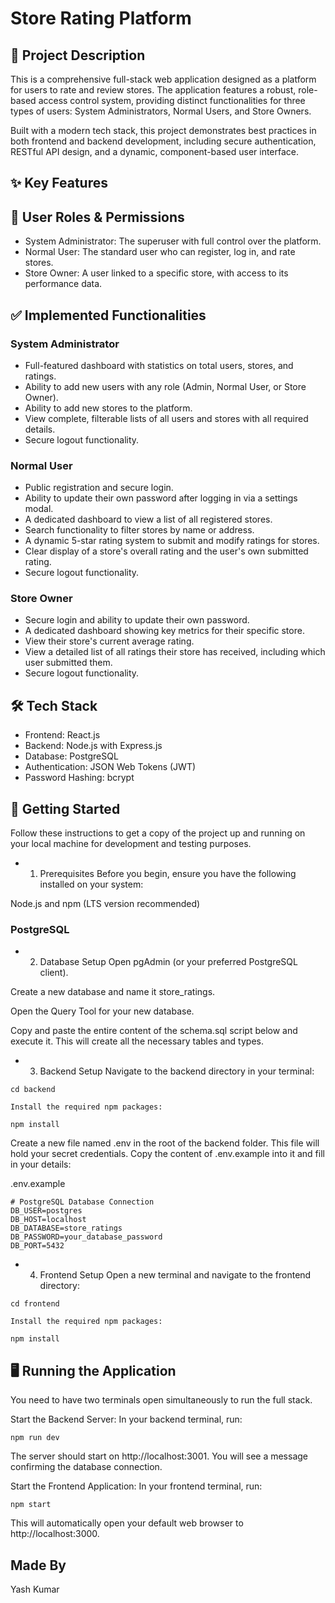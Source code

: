 # Store Rating Platform

## 🚀 Project Description
This is a comprehensive full-stack web application designed as a platform for users to rate and review stores. The application features a robust, role-based access control system, providing distinct functionalities for three types of users: System Administrators, Normal Users, and Store Owners.

Built with a modern tech stack, this project demonstrates best practices in both frontend and backend development, including secure authentication, RESTful API design, and a dynamic, component-based user interface.

## ✨ Key Features
## 👤 User Roles & Permissions
* System Administrator: The superuser with full control over the platform.
* Normal User: The standard user who can register, log in, and rate stores.
* Store Owner: A user linked to a specific store, with access to its performance data.

## ✅ Implemented Functionalities
### System Administrator

* Full-featured dashboard with statistics on total users, stores, and ratings.
* Ability to add new users with any role (Admin, Normal User, or Store Owner).
* Ability to add new stores to the platform.
* View complete, filterable lists of all users and stores with all required details.
* Secure logout functionality.

### Normal User
* Public registration and secure login.
* Ability to update their own password after logging in via a settings modal.
* A dedicated dashboard to view a list of all registered stores.
* Search functionality to filter stores by name or address.
* A dynamic 5-star rating system to submit and modify ratings for stores.
* Clear display of a store's overall rating and the user's own submitted rating.
* Secure logout functionality.

### Store Owner
* Secure login and ability to update their own password.
* A dedicated dashboard showing key metrics for their specific store.
* View their store's current average rating.
* View a detailed list of all ratings their store has received, including which user submitted them.
* Secure logout functionality.

## 🛠️ Tech Stack
* Frontend: React.js
* Backend: Node.js with Express.js
* Database: PostgreSQL
* Authentication: JSON Web Tokens (JWT)
* Password Hashing: bcrypt

## 🏁 Getting Started
Follow these instructions to get a copy of the project up and running on your local machine for development and testing purposes.

- 1. Prerequisites
Before you begin, ensure you have the following installed on your system:

Node.js and npm (LTS version recommended)

### PostgreSQL

- 2. Database Setup
Open pgAdmin (or your preferred PostgreSQL client).

Create a new database and name it store_ratings.

Open the Query Tool for your new database.

Copy and paste the entire content of the schema.sql script below and execute it. This will create all the necessary tables and types.

- 3. Backend Setup
Navigate to the backend directory in your terminal:

```
cd backend

Install the required npm packages:

npm install
```

Create a new file named .env in the root of the backend folder. This file will hold your secret credentials. Copy the content of .env.example into it and fill in your details:

.env.example
```
# PostgreSQL Database Connection
DB_USER=postgres
DB_HOST=localhost
DB_DATABASE=store_ratings
DB_PASSWORD=your_database_password
DB_PORT=5432
```

- 4. Frontend Setup
Open a new terminal and navigate to the frontend directory:

```
cd frontend

Install the required npm packages:

npm install
```

## 🖥️ Running the Application
You need to have two terminals open simultaneously to run the full stack.

Start the Backend Server:
In your backend terminal, run:
```
npm run dev
```

The server should start on http://localhost:3001. You will see a message confirming the database connection.

Start the Frontend Application:
In your frontend terminal, run:
```
npm start
```

This will automatically open your default web browser to http://localhost:3000.

## Made By
Yash Kumar
